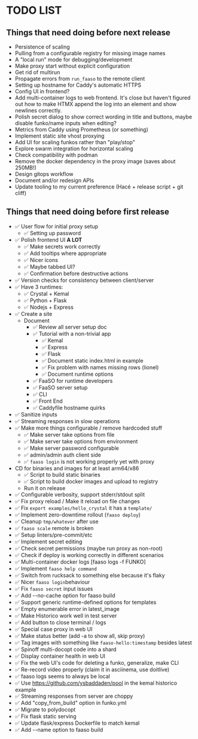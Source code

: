# TODO LIST

## Things that need doing before next release

* Persistence of scaling
* Pulling from a configurable registry for missing image names
* A "local run" mode for debugging/development
* Make proxy start without explicit configuration
* Get rid of multirun
* Propagate errors from `run_faaso` to the remote client
* Setting up hostname for Caddy's automatic HTTPS
* Config UI in frontend?
* Add multi-container logs to web frontend. It's close but
  haven't figured out how to make HTMX append the log into
  an element and show newlines correctly.
* Polish secret dialog to show correct wording in title and buttons,
  maybe disable funko/name inputs when editing?
* Metrics from Caddy using Prometheus (or something)
* Implement static site vhost proxying
* Add UI for scaling funkos rather than "play/stop"
* Explore swarm integration for horizontal scaling
* Check compatibility with podman
* Remove the docker dependency in the proxy image (saves about 250MB!)
* Design gitops workflow
* Document and/or redesign APIs
* Update tooling to my current preference (Hacé + release script + git cliff)

## Things that need doing before first release

* ✅ User flow for initial proxy setup
  * ✅ Setting up password
* ✅ Polish frontend UI **A LOT**
  * ✅ Make secrets work correctly
  * ✅ Add tooltips where appropriate
  * ✅ Nicer icons
  * ✅ Maybe tabbed UI?
  * ✅ Confirmation before destructive actions
* ✅ Version checks for consistency between client/server
* ✅ Have 3 runtimes:
  * ✅ Crystal + Kemal
  * ✅ Python + Flask
  * ✅ Nodejs + Express
* ✅ Create a site
  * Document
    * ✅ Review all server setup doc
    * ✅ Tutorial with a non-trivial app
      * ✅ Kemal
      * ✅ Express
      * ✅ Flask
      * ✅ Document static index.html in example
      * ✅ Fix problem with names missing rows (lionel)
      * ✅ Document runtime options
    * ✅ FaaSO for runtime developers
    * ✅ FaaSO server setup
    * ✅ CLI
    * ✅ Front End
    * ✅ Caddyfile hostname quirks
* ✅ Sanitize inputs
* ✅ Streaming responses in slow operations
* ✅ Make more things configurable / remove hardcoded stuff
  * ✅ Make server take options from file
  * ✅ Make server take options from environment
  * ✅ Make server password configurable
  * ✅ admin/admin auth client side
  * ✅ `faaso login` is not working properly yet with proxy
* CD for binaries and images for at least arm64/x86
  * ✅ Script to build static binaries
  * ✅ Script to build docker images and upload to registry
  * Run it on release
* ✅ Configurable verbosity, support stderr/stdout split
* ✅ Fix proxy reload / Make it reload on file changes
* ✅ Fix `export examples/hello_crystal` it has a `template/`
* ✅ Implement zero-downtime rollout (`faaso deploy`)
* ✅ Cleanup `tmp/whatever` after use
* ✅ `faaso scale` remote is broken
* ✅ Setup linters/pre-commit/etc
* ✅ Implement secret editing
* ✅ Check secret permissions (maybe run proxy as non-root)
* ✅ Check if deploy is working correctly in different scenarios
* ✅ Multi-container docker logs [faaso logs -f FUNKO]
* ✅ Implement `faaso help command`
* ✅ Switch from rucksack to something else because it's flaky
* ✅ Nicer `faaso login`behaviour
* ✅ Fix `faaso secret` input issues
* ✅ Add --no-cache option for faaso build
* ✅ Support generic runtime-defined options for templates
* ✅ Empty enumerable error in latest_image
* ✅ Make Historico work well in test server
* ✅ Add button to close terminal / logs
* ✅ Special case proxy in web UI
* ✅ Make status better (add -a to show all, skip proxy)
* ✅ Tag images with something like `faaso-hello:timestamp` besides latest
* ✅ Spinoff multi-docopt code into a shard
* ✅ Display container health in web UI
* ✅ Fix the web UI's code for deleting a funko, generalize, make CLI
* ✅ Re-record video properly (claim it in asciinema, use doitlive)
* ✅ faaso logs seems to always be local
* ✅ Use <https://github.com/ysbaddaden/pool> in the kemal historico example
* ✅ Streaming responses from server are choppy
* ✅ Add "copy_from_build" option in funko.yml
* ✅ Migrate to polydocopt
* ✅ Fix flask static serving
* ✅ Update flask/express Dockerfile to match kemal
* ✅ Add --name option to faaso build
